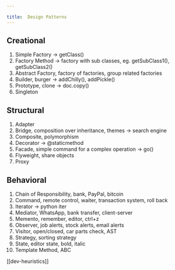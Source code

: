 ```yaml
---
 
title:  Design Patterns 
---
```


## Creational

1. Simple Factory -> getClass()
2. Factory Method -> factory with sub classes, eg. getSubClass1(), getSubClass2()
3. Abstract Factory, factory of factories, group related factories
4. Builder, burger -> addChilly(), addPickle()
5. Prototype, clone -> doc.copy()
6. Singleton
   
## Structural

1. Adapter
2. Bridge, composition over inheritance, themes -> search engine
3. Composite, polymorphism
4. Decorator -> @staticmethod
5. Facade, simple command for a complex operation -> go()
6. Flyweight, share objects 
7. Proxy

## Behavioral

1. Chain of Responsibility, bank, PayPal, bitcoin
2. Command, remote control, waiter, transaction system, roll back
3. Iterator -> python iter
4. Mediator, WhatsApp, bank transfer, client-server
5. Memento, remember, editor, ctrl+z
6. Observer, job alerts, stock alerts, email alerts
7. Visitor, open/closed, car parts check, AST
8. Strategy, sorting strategy
9. State, editor state, bold, italic
10. Template Method, ABC


[[dev-heuristics]]
